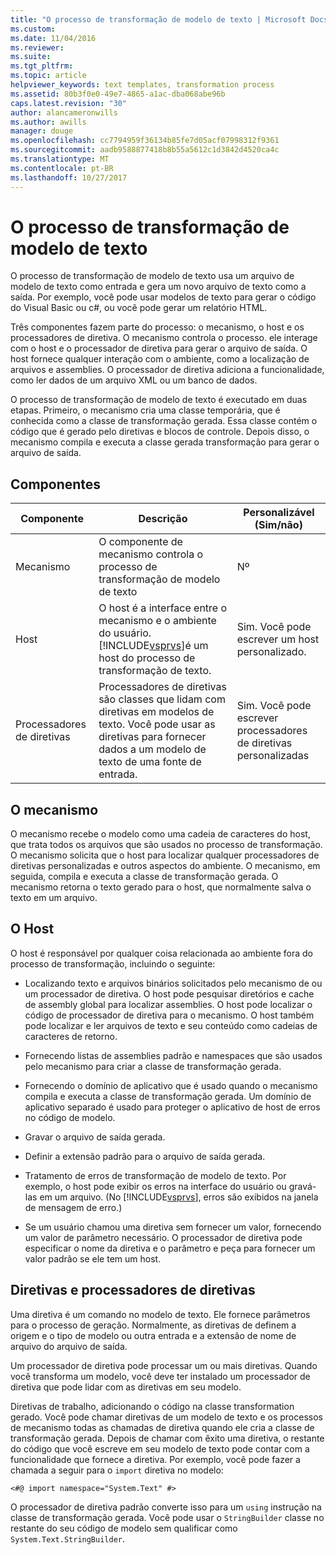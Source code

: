 ```yaml
---
title: "O processo de transformação de modelo de texto | Microsoft Docs"
ms.custom: 
ms.date: 11/04/2016
ms.reviewer: 
ms.suite: 
ms.tgt_pltfrm: 
ms.topic: article
helpviewer_keywords: text templates, transformation process
ms.assetid: 80b3f0e0-49e7-4865-a1ac-dba068abe96b
caps.latest.revision: "30"
author: alancameronwills
ms.author: awills
manager: douge
ms.openlocfilehash: cc7794959f36134b85fe7d05acf07998312f9361
ms.sourcegitcommit: aadb9588877418b8b55a5612c1d3842d4520ca4c
ms.translationtype: MT
ms.contentlocale: pt-BR
ms.lasthandoff: 10/27/2017
---
```

# <a name="the-text-template-transformation-process"></a>O processo de transformação de modelo de texto
O processo de transformação de modelo de texto usa um arquivo de modelo de texto como entrada e gera um novo arquivo de texto como a saída. Por exemplo, você pode usar modelos de texto para gerar o código do Visual Basic ou c#, ou você pode gerar um relatório HTML.  
  
 Três componentes fazem parte do processo: o mecanismo, o host e os processadores de diretiva. O mecanismo controla o processo. ele interage com o host e o processador de diretiva para gerar o arquivo de saída. O host fornece qualquer interação com o ambiente, como a localização de arquivos e assemblies. O processador de diretiva adiciona a funcionalidade, como ler dados de um arquivo XML ou um banco de dados.  
  
 O processo de transformação de modelo de texto é executado em duas etapas. Primeiro, o mecanismo cria uma classe temporária, que é conhecida como a classe de transformação gerada. Essa classe contém o código que é gerado pelo diretivas e blocos de controle. Depois disso, o mecanismo compila e executa a classe gerada transformação para gerar o arquivo de saída.  
  
## <a name="components"></a>Componentes  
  
|Componente|Descrição|Personalizável (Sim/não)|  
|---------------|-----------------|------------------------------|  
|Mecanismo|O componente de mecanismo controla o processo de transformação de modelo de texto|Nº|  
|Host|O host é a interface entre o mecanismo e o ambiente do usuário. [!INCLUDE[vsprvs](../code-quality/includes/vsprvs_md.md)]é um host do processo de transformação de texto.|Sim. Você pode escrever um host personalizado.|  
|Processadores de diretivas|Processadores de diretivas são classes que lidam com diretivas em modelos de texto. Você pode usar as diretivas para fornecer dados a um modelo de texto de uma fonte de entrada.|Sim. Você pode escrever processadores de diretivas personalizadas|  
  
## <a name="the-engine"></a>O mecanismo  
 O mecanismo recebe o modelo como uma cadeia de caracteres do host, que trata todos os arquivos que são usados no processo de transformação. O mecanismo solicita que o host para localizar qualquer processadores de diretivas personalizadas e outros aspectos do ambiente. O mecanismo, em seguida, compila e executa a classe de transformação gerada. O mecanismo retorna o texto gerado para o host, que normalmente salva o texto em um arquivo.  
  
## <a name="the-host"></a>O Host  
 O host é responsável por qualquer coisa relacionada ao ambiente fora do processo de transformação, incluindo o seguinte:  
  
-   Localizando texto e arquivos binários solicitados pelo mecanismo de ou um processador de diretiva. O host pode pesquisar diretórios e cache de assembly global para localizar assemblies. O host pode localizar o código de processador de diretiva para o mecanismo. O host também pode localizar e ler arquivos de texto e seu conteúdo como cadeias de caracteres de retorno.  
  
-   Fornecendo listas de assemblies padrão e namespaces que são usados pelo mecanismo para criar a classe de transformação gerada.  
  
-   Fornecendo o domínio de aplicativo que é usado quando o mecanismo compila e executa a classe de transformação gerada. Um domínio de aplicativo separado é usado para proteger o aplicativo de host de erros no código de modelo.  
  
-   Gravar o arquivo de saída gerada.  
  
-   Definir a extensão padrão para o arquivo de saída gerada.  
  
-   Tratamento de erros de transformação de modelo de texto. Por exemplo, o host pode exibir os erros na interface do usuário ou gravá-las em um arquivo. (No [!INCLUDE[vsprvs](../code-quality/includes/vsprvs_md.md)], erros são exibidos na janela de mensagem de erro.)  
  
-   Se um usuário chamou uma diretiva sem fornecer um valor, fornecendo um valor de parâmetro necessário. O processador de diretiva pode especificar o nome da diretiva e o parâmetro e peça para fornecer um valor padrão se ele tem um host.  
  
## <a name="directives-and-directive-processors"></a>Diretivas e processadores de diretivas  
 Uma diretiva é um comando no modelo de texto. Ele fornece parâmetros para o processo de geração. Normalmente, as diretivas de definem a origem e o tipo de modelo ou outra entrada e a extensão de nome de arquivo do arquivo de saída.  
  
 Um processador de diretiva pode processar um ou mais diretivas. Quando você transforma um modelo, você deve ter instalado um processador de diretiva que pode lidar com as diretivas em seu modelo.  
  
 Diretivas de trabalho, adicionando o código na classe transformation gerado. Você pode chamar diretivas de um modelo de texto e os processos de mecanismo todas as chamadas de diretiva quando ele cria a classe de transformação gerada. Depois de chamar com êxito uma diretiva, o restante do código que você escreve em seu modelo de texto pode contar com a funcionalidade que fornece a diretiva. Por exemplo, você pode fazer a chamada a seguir para o `import` diretiva no modelo:  
  
 `<#@ import namespace="System.Text" #>`  
  
 O processador de diretiva padrão converte isso para um `using` instrução na classe de transformação gerada. Você pode usar o `StringBuilder` classe no restante do seu código de modelo sem qualificar como `System.Text.StringBuilder`.